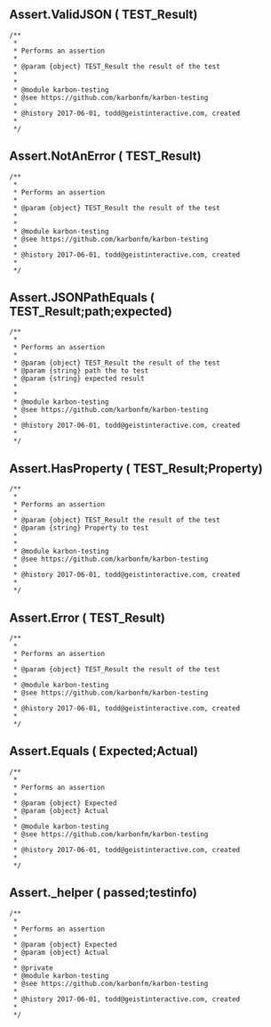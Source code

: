 ## Assert.ValidJSON ( TEST_Result)```/**
 *
 * Performs an assertion
 *
 * @param {object} TEST_Result the result of the test
 * 
 *
 * @module karbon-testing
 * @see https://github.com/karbonfm/karbon-testing
 *
 * @history 2017-06-01, todd@geistinteractive.com, created
 *
 */```## Assert.NotAnError ( TEST_Result)```/**
 *
 * Performs an assertion
 *
 * @param {object} TEST_Result the result of the test
 * 
 *
 * @module karbon-testing
 * @see https://github.com/karbonfm/karbon-testing
 *
 * @history 2017-06-01, todd@geistinteractive.com, created
 *
 */```## Assert.JSONPathEquals ( TEST_Result;path;expected)```/**
 *
 * Performs an assertion
 *
 * @param {object} TEST_Result the result of the test
 * @param {string} path the to test
 * @param {string} expected result
 * 
 *
 * @module karbon-testing
 * @see https://github.com/karbonfm/karbon-testing
 *
 * @history 2017-06-01, todd@geistinteractive.com, created
 *
 */```## Assert.HasProperty ( TEST_Result;Property)```/**
 *
 * Performs an assertion
 *
 * @param {object} TEST_Result the result of the test
 * @param {string} Property to test
 * 
 *
 * @module karbon-testing
 * @see https://github.com/karbonfm/karbon-testing
 *
 * @history 2017-06-01, todd@geistinteractive.com, created
 *
 */```## Assert.Error ( TEST_Result)```/**
 *
 * Performs an assertion
 *
 * @param {object} TEST_Result the result of the test
 * 
 * @module karbon-testing
 * @see https://github.com/karbonfm/karbon-testing
 *
 * @history 2017-06-01, todd@geistinteractive.com, created
 *
 */```## Assert.Equals ( Expected;Actual)```/**
 *
 * Performs an assertion
 *
 * @param {object} Expected
 * @param {object} Actual
 * 
 * @module karbon-testing
 * @see https://github.com/karbonfm/karbon-testing
 *
 * @history 2017-06-01, todd@geistinteractive.com, created
 *
 */```## Assert._helper ( passed;testinfo)```/**
 *
 * Performs an assertion
 *
 * @param {object} Expected
 * @param {object} Actual
 * 
 * @private
 * @module karbon-testing
 * @see https://github.com/karbonfm/karbon-testing
 *
 * @history 2017-06-01, todd@geistinteractive.com, created
 *
 */```